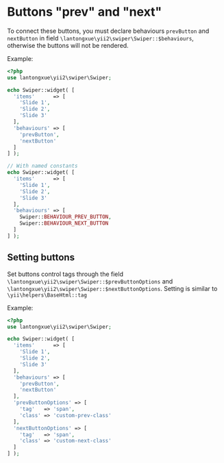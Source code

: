 # Buttons "prev" and "next"

To connect these buttons, you must declare behaviours `prevButton` and `nextButton` in field `\lantongxue\yii2\swiper\Swiper::$behaviours`, 
otherwise the buttons will not be rendered.

Example:

```PHP
<?php
use lantongxue\yii2\swiper\Swiper;

echo Swiper::widget( [
  'items'      => [
    'Slide 1',
    'Slide 2',
    'Slide 3'
  ],
  'behaviours' => [
    'prevButton',
    'nextButton'
  ]
] );

// With named constants
echo Swiper::widget( [
  'items'      => [
    'Slide 1',
    'Slide 2',
    'Slide 3'
  ],
  'behaviours' => [
    Swiper::BEHAVIOUR_PREV_BUTTON,
    Swiper::BEHAVIOUR_NEXT_BUTTON
  ]
] );
```

## Setting buttons

Set buttons control tags through the field `\lantongxue\yii2\swiper\Swiper::$prevButtonOptions` and `\lantongxue\yii2\swiper\Swiper::$nextButtonOptions`. 
Setting is similar to `\yii\helpers\BaseHtml::tag`

Example:

```PHP
<?php
use lantongxue\yii2\swiper\Swiper;

echo Swiper::widget( [
  'items'      => [
    'Slide 1',
    'Slide 2',
    'Slide 3'
  ],
  'behaviours' => [
    'prevButton',
    'nextButton'
  ],
  'prevButtonOptions' => [
    'tag'   => 'span',
    'class' => 'custom-prev-class'
  ],
  'nextButtonOptions' => [
    'tag'   => 'span',
    'class' => 'custom-next-class'
  ]
] );
```

